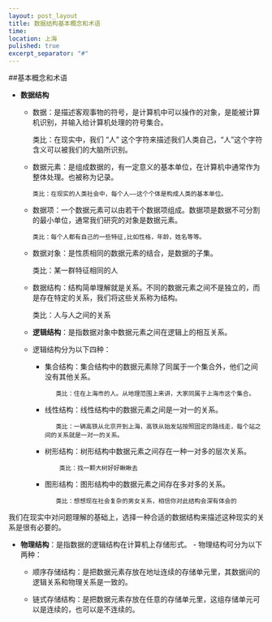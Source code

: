 ```yaml
---
layout: post_layout
title: 数据结构基本概念和术语
time:
location: 上海
pulished: true
excerpt_separator: "#"
---
```


##基本概念和术语
- **数据结构**
    - 数据：是描述客观事物的符号，是计算机中可以操作的对象，是能被计算机识别，并输入给计算机处理的符号集合。
           
         类比：在现实中，我们 “人” 这个字符来描述我们人类自己，“人”这个字符含义可以被我们的大脑所识别。
    
    - 数据元素：是组成数据的，有一定意义的基本单位，在计算机中通常作为整体处理。也被称为记录。
          
          类比：在现实的人类社会中，每个人——这个个体是构成人类的基本单位。

    - 数据项：一个数据元素可以由若干个数据项组成。数据项是数据不可分割的最小单位，通常我们研究的对象是数据元素。
          
          类比：每个人都有自己的一些特征,比如性格，年龄，姓名等等。

    - 数据对象：是性质相同的数据元素的结合，是数据的子集。
           
         类比：某一群特征相同的人

    - 数据结构：结构简单理解就是关系。不同的数据元素之间不是独立的，而是存在特定的关系，我们将这些关系称为结构。
            
        类比：人与人之间的关系

   - **逻辑结构**：是指数据对象中数据元素之间在逻辑上的相互关系。
    - 逻辑结构分为以下四种：
       - 集合结构：集合结构中的数据元素除了同属于一个集合外，他们之间没有其他关系。
            
                类比：住在上海市的人。从地理范围上来讲，大家同属于上海市这个集合。
       
       - 线性结构：线性结构中的数据元素之间是一对一的关系。
            
                类比：一辆高铁从北京开到上海，高铁从始发站按照固定的路线走，每个站之间的关系就是一对一的关系。
       
       - 树形结构：树形结构中数据元素之间存在一种一对多的层次关系。
           
                 类比：找一颗大树好好瞅瞅去

       - 图形结构：图形结构中的数据元素之间存在多对多的关系。
    
                类比：想想现在社会复杂的男女关系，相信你对此结构会深有体会的

我们在现实中对问题理解的基础上，选择一种合适的数据结构来描述这种现实的关系是很有必要的。


   - **物理结构**：是指数据的逻辑结构在计算机上存储形式。
    - 物理结构可分为以下两种：
    
      - 顺序存储结构：是把数据元素存放在地址连续的存储单元里，其数据间的逻辑关系和物理关系是一致的。
    
      - 链式存储结构：是把数据元素存放在任意的存储单元里，这组存储单元可以是连续的，也可以是不连续的。 
